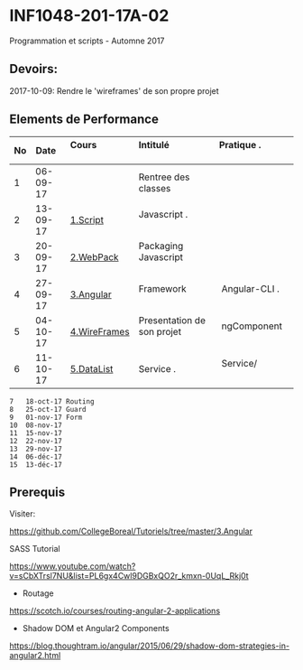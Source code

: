 # INF1048-201-17A-02
Programmation et scripts - Automne 2017

## Devoirs:

2017-10-09: Rendre le 'wireframes' de son propre projet

## Elements de Performance

|No| Date   | Cours                       | Intitulé                                |  Pratique .                 |
|--|--------|:----------------------------|:----------------------------------------|:----------------------------|
| 1|06-09-17|                             | Rentree des classes                     |                             |
| 2|13-09-17|[1.Script](1.Script)         | Javascript .                            |                             |
| 3|20-09-17|[2.WebPack](2.WebPack)       | Packaging Javascript                    |                             |
| 4|27-09-17|[3.Angular](3.Angular)       | Framework                               |  Angular-CLI .              |
| 5|04-10-17|[4.WireFrames](4.WireFrames) | Presentation de son projet              |  ngComponent                |
| 6|11-10-17|[5.DataList](5.DataList)     | Service .                               |  Service/                   |


```
7	18-oct-17 Routing
8	25-oct-17 Guard
9	01-nov-17 Form
10	08-nov-17 
11	15-nov-17
12	22-nov-17
13	29-nov-17
14	06-déc-17
15	13-déc-17
```

## Prerequis

Visiter:

https://github.com/CollegeBoreal/Tutoriels/tree/master/3.Angular

SASS Tutorial

https://www.youtube.com/watch?v=sCbXTrsl7NU&list=PL6gx4Cwl9DGBxQO2r_kmxn-0UqL_Rkj0t


* Routage

https://scotch.io/courses/routing-angular-2-applications

* Shadow DOM et Angular2 Components

https://blog.thoughtram.io/angular/2015/06/29/shadow-dom-strategies-in-angular2.html

